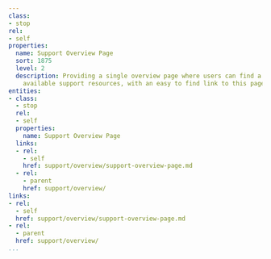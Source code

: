 ```yaml
---
class:
- stop
rel:
- self
properties:
  name: Support Overview Page
  sort: 1875
  level: 2
  description: Providing a single overview page where users can find a listing of
    available support resources, with an easy to find link to this page.
entities:
- class:
  - stop
  rel:
  - self
  properties:
    name: Support Overview Page
  links:
  - rel:
    - self
    href: support/overview/support-overview-page.md
  - rel:
    - parent
    href: support/overview/
links:
- rel:
  - self
  href: support/overview/support-overview-page.md
- rel:
  - parent
  href: support/overview/
...
```

